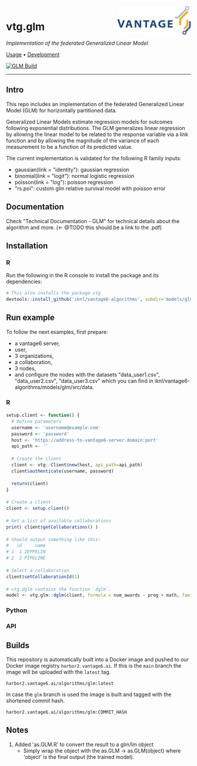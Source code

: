 <img src="https://github.com/IKNL/guidelines/blob/master/resources/logos/vantage6.png?raw=true" width=200 align="right">

# vtg.glm
_Implementation of the federated Generalized Linear Model_

<p align="left">
  <a href="#usage">Usage</a> •
  <a href="#development">Development</a>
</p>

[![GLM Build](https://github.com/IKNL/vantage6-algorithms/actions/workflows/build-glm.yaml/badge.svg)](https://github.com/IKNL/vantage6-algorithms/actions/workflows/build-glm.yaml)

-----------------------------------------------------------------------------------------------------

## Intro
This repo includes an implementation of the federated Generalized Linear Model (GLM) for horizontally partitioned data.

Generalized Linear Models estimate regression models for outcomes following exponential distributions. The GLM generalizes linear regression by allowing the linear model to be related to the response variable via a link function and by allowing the magnitude of the variance of each measurement to be a function of its predicted value.

The current implementation is validated for the following R family inputs:
* gaussian(link = "identity"): gaussian regression
* binomial(link = "logit"): normal logistic regression
* poisson(link = "log"): poisson regression
* "rs.poi": custom glm relative survival model with poisson error

## Documentation 
Check "Technical Documentation - GLM" for technical details about the algorithm and more. (<- @TODO this should be a link to the .pdf)

## Installation
### R
Run the following in the R console to install the package and its dependencies:

```R
# This also installs the package vtg
devtools::install_github('iknl/vantage6-algorithms', subdir='models/glm/src')
```

## Run example
To follow the next examples, first prepare:
* a vantage6 server, 
* user, 
* 3 organizations, 
* a collaboration,
* 3 nodes, 
* and configure the nodes with the datasets "data_user1.csv", "data_user2.csv", "data_user3.csv" which you can find in iknl/vantage6-algorithms/models/glm/src/data.

### R
```R
setup.client <- function() {
  # Define parameters
  username <- 'username@example.com'
  password <- 'password'
  host <- 'https://address-to-vantage6-server.domain:port'
  api_path <- ''

  # Create the client
  client <- vtg::Client$new(host, api_path=api_path)
  client$authenticate(username, password)

  return(client)
}

# Create a client
client <- setup.client()

# Get a list of available collaborations
print( client$getCollaborations() )

# Should output something like this:
#   id     name
# 1  1 ZEPPELIN
# 2  2 PIPELINE

# Select a collaboration
client$setCollaborationId(1)

# vtg.dglm contains the function `dglm`.
model <- vtg.glm::dglm(client, formula = num_awards ~ prog + math, family='poisson', tol= 1e-08, maxit=25)
```

### Python

### API

## Builds
This repository is automatically built into a Docker image and pushed to our Docker image registry `harbor2.vantage6.ai`. If this is the `main` branch the image will be uploaded with the `latest` tag.

```
harbor2.vantage6.ai/algorithms/glm:latest
```

In case the `glm` branch is used the image is built and tagged with the shortened commit hash.

```
harbor2.vantage6.ai/algorithms/glm:COMMIT_HASH
```

## Notes
1. Added 'as.GLM.R' to convert the result to a glm/lm object
    * Simply wrap the object with the as.GLM -> as.GLM(object) where 'object' is the final output (the trained model).
